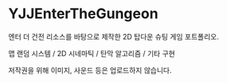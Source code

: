 # YJJEnterTheGungeon

엔터 더 건전 리소스를 바탕으로 제작한 2D 탑다운 슈팅 게임 포트폴리오.

맵 랜덤 시스템 / 2D 시네마틱 / 탄막 알고리즘 / 기타 구현

저작권을 위해 이미지, 사운드 등은 업로드하지 않습니다.
